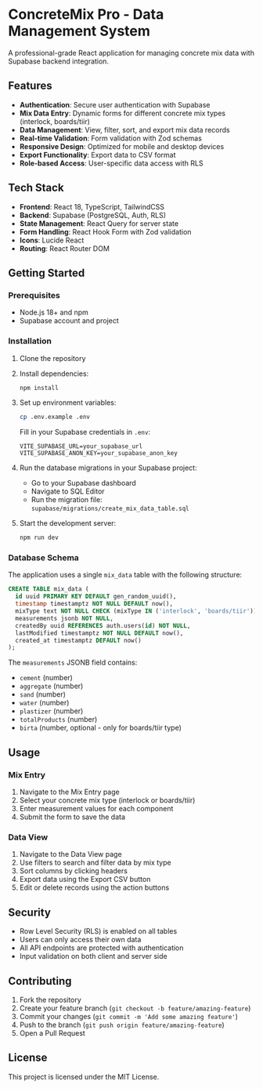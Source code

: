 # ConcreteMix Pro - Data Management System

A professional-grade React application for managing concrete mix data with Supabase backend integration.

## Features

- **Authentication**: Secure user authentication with Supabase
- **Mix Data Entry**: Dynamic forms for different concrete mix types (interlock, boards/tiir)
- **Data Management**: View, filter, sort, and export mix data records
- **Real-time Validation**: Form validation with Zod schemas
- **Responsive Design**: Optimized for mobile and desktop devices
- **Export Functionality**: Export data to CSV format
- **Role-based Access**: User-specific data access with RLS

## Tech Stack

- **Frontend**: React 18, TypeScript, TailwindCSS
- **Backend**: Supabase (PostgreSQL, Auth, RLS)
- **State Management**: React Query for server state
- **Form Handling**: React Hook Form with Zod validation
- **Icons**: Lucide React
- **Routing**: React Router DOM

## Getting Started

### Prerequisites

- Node.js 18+ and npm
- Supabase account and project

### Installation

1. Clone the repository
2. Install dependencies:
   ```bash
   npm install
   ```

3. Set up environment variables:
   ```bash
   cp .env.example .env
   ```
   Fill in your Supabase credentials in `.env`:
   ```
   VITE_SUPABASE_URL=your_supabase_url
   VITE_SUPABASE_ANON_KEY=your_supabase_anon_key
   ```

4. Run the database migrations in your Supabase project:
   - Go to your Supabase dashboard
   - Navigate to SQL Editor
   - Run the migration file: `supabase/migrations/create_mix_data_table.sql`

5. Start the development server:
   ```bash
   npm run dev
   ```

### Database Schema

The application uses a single `mix_data` table with the following structure:

```sql
CREATE TABLE mix_data (
  id uuid PRIMARY KEY DEFAULT gen_random_uuid(),
  timestamp timestamptz NOT NULL DEFAULT now(),
  mixType text NOT NULL CHECK (mixType IN ('interlock', 'boards/tiir')),
  measurements jsonb NOT NULL,
  createdBy uuid REFERENCES auth.users(id) NOT NULL,
  lastModified timestamptz NOT NULL DEFAULT now(),
  created_at timestamptz DEFAULT now()
);
```

The `measurements` JSONB field contains:
- `cement` (number)
- `aggregate` (number)
- `sand` (number)
- `water` (number)
- `plastizer` (number)
- `totalProducts` (number)
- `birta` (number, optional - only for boards/tiir type)

## Usage

### Mix Entry
1. Navigate to the Mix Entry page
2. Select your concrete mix type (interlock or boards/tiir)
3. Enter measurement values for each component
4. Submit the form to save the data

### Data View
1. Navigate to the Data View page
2. Use filters to search and filter data by mix type
3. Sort columns by clicking headers
4. Export data using the Export CSV button
5. Edit or delete records using the action buttons

## Security

- Row Level Security (RLS) is enabled on all tables
- Users can only access their own data
- All API endpoints are protected with authentication
- Input validation on both client and server side

## Contributing

1. Fork the repository
2. Create your feature branch (`git checkout -b feature/amazing-feature`)
3. Commit your changes (`git commit -m 'Add some amazing feature'`)
4. Push to the branch (`git push origin feature/amazing-feature`)
5. Open a Pull Request

## License

This project is licensed under the MIT License.